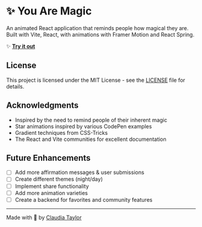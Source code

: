# ✨ You Are Magic

An animated React application that reminds people how magical they are. Built with Vite, React, with animations with Framer Motion and React Spring.

✨ **[Try it out](https://claudiataylorstl.github.io/magic/)**

## License

This project is licensed under the MIT License - see the [LICENSE](LICENSE) file for details.

## Acknowledgments

- Inspired by the need to remind people of their inherent magic
- Star animations inspired by various CodePen examples
- Gradient techniques from CSS-Tricks
- The React and Vite communities for excellent documentation

## Future Enhancements

- [ ] Add more affirmation messages & user submissions
- [ ] Create different themes (night/day)
- [ ] Implement share functionality
- [ ] Add more animation varieties
- [ ] Create a backend for favorites and community features

---

Made with 💜 by [Claudia Taylor](https://github.com/claudiataylorstl)